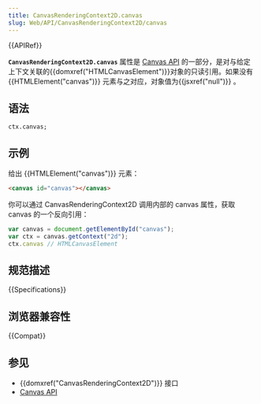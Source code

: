 ```yaml
---
title: CanvasRenderingContext2D.canvas
slug: Web/API/CanvasRenderingContext2D/canvas
---
```


{{APIRef}}

**`CanvasRenderingContext2D.canvas`** 属性是 [Canvas API](/zh-CN/docs/Web/API/Canvas_API) 的一部分，是对与给定上下文关联的{{domxref("HTMLCanvasElement")}}对象的只读引用。如果没有 {{HTMLElement("canvas")}} 元素与之对应，对象值为{{jsxref("null")}} 。

## 语法

```plain
ctx.canvas;
```

## 示例

给出 {{HTMLElement("canvas")}} 元素：

```html
<canvas id="canvas"></canvas>
```

你可以通过 CanvasRenderingContext2D 调用内部的 canvas 属性，获取 canvas 的一个反向引用：

```js
var canvas = document.getElementById("canvas");
var ctx = canvas.getContext("2d");
ctx.canvas // HTMLCanvasElement
```

## 规范描述

{{Specifications}}

## 浏览器兼容性

{{Compat}}

## 参见

- {{domxref("CanvasRenderingContext2D")}} 接口
- [Canvas API](/zh-CN/docs/Web/API/Canvas_API)
